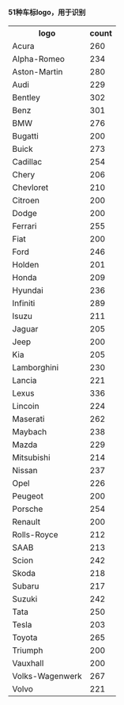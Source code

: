 #### 51种车标logo，用于识别


<table>
  <tr>
    <th>logo</th>
    <th>count</th>
  </tr>
  <tr>
    <td>Acura</td>
    <td>260</td>
  </tr>
  <tr>
    <td>Alpha-Romeo</td>
    <td>234</td>
  </tr>
  <tr>
    <td>Aston-Martin</td>
    <td>280</td>
  </tr>
  <tr>
    <td>Audi</td>
    <td>229</td>
  </tr>
  <tr>
    <td>Bentley</td>
    <td>302</td>
  </tr>
  <tr>
    <td>Benz</td>
    <td>301</td>
  </tr>
  <tr>
    <td>BMW</td>
    <td>276</td>
  </tr>
  <tr>
    <td>Bugatti</td>
    <td>200</td>
  </tr>
  <tr>
    <td>Buick</td>
    <td>273</td>
  </tr>
  <tr>
    <td>Cadillac</td>
    <td>254</td>
  </tr>
  <tr>
    <td>Chery</td>
    <td>206</td>
  </tr>
  <tr>
    <td>Chevloret</td>
    <td>210</td>
  </tr>
  <tr>
    <td>Citroen</td>
    <td>200</td>
  </tr>
  <tr>
    <td>Dodge</td>
    <td>200</td>
  </tr>
  <tr>
    <td>Ferrari</td>
    <td>255</td>
  </tr>
  <tr>
    <td>Fiat</td>
    <td>200</td>
  </tr>
  <tr>
    <td>Ford</td>
    <td>246</td>
  </tr>
  <tr>
    <td>Holden</td>
    <td>201</td>
  </tr>
  <tr>
    <td>Honda</td>
    <td>209</td>
  </tr>
  <tr>
    <td>Hyundai</td>
    <td>236</td>
  </tr>
  <tr>
    <td>Infiniti</td>
    <td>289</td>
  </tr>
  <tr>
    <td>Isuzu</td>
    <td>211</td>
  </tr>
  <tr>
    <td>Jaguar</td>
    <td>205</td>
  </tr>
  <tr>
    <td>Jeep</td>
    <td>200</td>
  </tr>
  <tr>
    <td>Kia</td>
    <td>205</td>
  </tr>
  <tr>
    <td>Lamborghini</td>
    <td>230</td>
  </tr>
  <tr>
    <td>Lancia</td>
    <td>221</td>
  </tr>
  <tr>
    <td>Lexus</td>
    <td>336</td>
  </tr>
  <tr>
    <td>Lincoin</td>
    <td>224</td>
  </tr>
  <tr>
    <td>Maserati</td>
    <td>262</td>
  </tr>
  <tr>
    <td>Maybach</td>
    <td>238</td>
  </tr>
  <tr>
    <td>Mazda</td>
    <td>229</td>
  </tr>
  <tr>
    <td>Mitsubishi</td>
    <td>214</td>
  </tr>
  <tr>
    <td>Nissan</td>
    <td>237</td>
  </tr>
  <tr>
    <td>Opel</td>
    <td>226</td>
  </tr>
  <tr>
    <td>Peugeot</td>
    <td>200</td>
  </tr>
  <tr>
    <td>Porsche</td>
    <td>254</td>
  </tr>
  <tr>
    <td>Renault</td>
    <td>200</td>
  </tr>
  <tr>
    <td>Rolls-Royce</td>
    <td>212</td>
  </tr>
  <tr>
    <td>SAAB</td>
    <td>213</td>
  </tr>
  <tr>
    <td>Scion</td>
    <td>242</td>
  </tr>
  <tr>
    <td>Skoda</td>
    <td>218</td>
  </tr>
  <tr>
    <td>Subaru</td>
    <td>217</td>
  </tr>
  <tr>
    <td>Suzuki</td>
    <td>242</td>
  </tr>
  <tr>
    <td>Tata</td>
    <td>250</td>
  </tr>
  <tr>
    <td>Tesla</td>
    <td>203</td>
  </tr>
  <tr>
    <td>Toyota</td>
    <td>265</td>
  </tr>
  <tr>
    <td>Triumph</td>
    <td>200</td>
  </tr>
  <tr>
    <td>Vauxhall</td>
    <td>200</td>
  </tr>
  <tr>
    <td>Volks-Wagenwerk</td>
    <td>267</td>
  </tr>
  <tr>
    <td>Volvo</td>
    <td>221</td>
  </tr>
</table>
